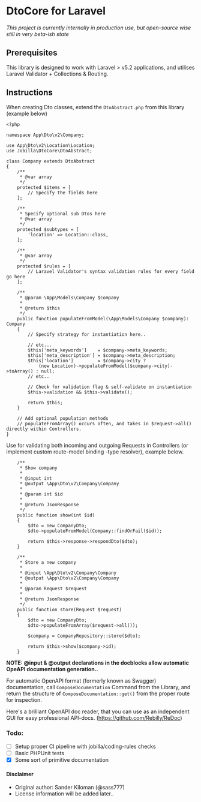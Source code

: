 # DtoCore for Laravel
 
*This project is currently internally in production use, but open-source wise still in very beta-ish state*

## Prerequisites
This library is designed to work with Laravel > v5.2 applications, and utilises Laravel Validator + Collections & Routing.

## Instructions

When creating Dto classes, extend the `DtoAbstract.php` from this library (example below) 

```
<?php 

namespace App\Dto\v2\Company;

use App\Dto\v2\Location\Location;
use Jobilla\DtoCore\DtoAbstract;

class Company extends DtoAbstract
{
    /**
     * @var array
     */
    protected $items = [
        // Specify the fields here
    ];

    /**
     * Specify optional sub Dtos here 
     * @var array
     */
    protected $subtypes = [
        'location' => Location::class,
    ];

    /**
     * @var array
     */
    protected $rules = [
        // Laravel Validator's syntax validation rules for every field go here
    ];

    /**
     * @param \App\Models\Company $company
     *
     * @return $this
     */
    public function populateFromModel(\App\Models\Company $company): Company
    {
        // Specify strategy for instantiation here..
        
        // etc...
        $this['meta_keywords']    = $company->meta_keywords;
        $this['meta_description'] = $company->meta_description;
        $this['location']         = $company->city ?
            (new Location)->populateFromModel($company->city)->toArray() : null;
        // etc..

        // Check for validation flag & self-validate on instantiation
        $this->validation && $this->validate();

        return $this;
    }
    
    // Add optional population methods
    // populateFromArray() occurs often, and takes in $request->all() directly within Controllers.
}

```

Use for validating both incoming and outgoing Requests in Controllers (or implement custom route-model binding -type resolver), example below.

```
    /**
     * Show company
     *
     * @input int
     * @output \App\Dto\v2\Company\Company
     *
     * @param int $id
     *
     * @return JsonResponse
     */
    public function show(int $id)
    {
        $dto = new CompanyDto;
        $dto->populateFromModel(Company::findOrFail($id));

        return $this->response->respondDto($dto);
    }

    /**
     * Store a new company
     *
     * @input \App\Dto\v2\Company\Company
     * @output \App\Dto\v2\Company\Company
     *
     * @param Request $request
     *
     * @return JsonResponse
     */
    public function store(Request $request)
    {
        $dto = new CompanyDto;
        $dto->populateFromArray($request->all());

        $company = CompanyRepository::store($dto);

        return $this->show($company->id);
    }
```
**NOTE: @input & @output declarations in the docblocks allow automatic OpeAPI documentation generation..**

For automatic OpenAPI format (formerly known as Swagger) documentation, call `ComposeDocumentation` Command from the Library, and return the structure of `ComposeDocumentation::get()` from the proper route for inspection.

Here's a brilliant OpenAPI doc reader, that you can use as an independent GUI for easy professional API-docs. (https://github.com/Rebilly/ReDoc)

### Todo:
- [ ] Setup proper CI pipeline with jobilla/coding-rules checks
- [ ] Basic PHPUnit tests
- [x] Some sort of primitive documentation

#### Disclaimer
* Original author: Sander Kiloman (@sass777)
* License information will be added later..